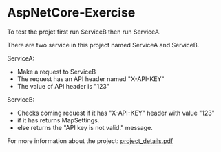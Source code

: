 # AspNetCore-Exercise

To test the projet first run ServiceB then run ServiceA.

There are two service in this project named ServiceA and ServiceB.

ServiceA:
- Make a request to ServiceB
- The request has an API header named "X-API-KEY"
- The value of API header is "123"

ServiceB:
- Checks coming request if it has "X-API-KEY" header with value "123"
- if it has returns  MapSettings.
- else returns the  "API key is not valid."  message.

For more information about the project: [project_details.pdf](project_details.pdf)